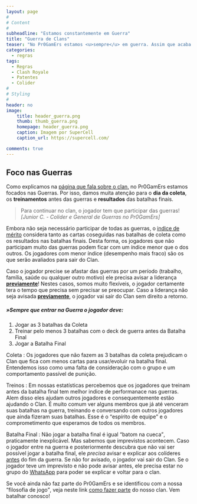 ```yaml
---
layout: page
#
# Content
#
subheadline: "Estamos constantemente em Guerra"
title: "Guerra de Clans"
teaser: "No Pr0GamErs estamos <u>sempre</u> em guerra. Assim que acaba uma, começamos a outra."
categories:
  - regras
tags:
  - Regras
  - Clash Royale
  - Patentes
  - Colider
#
# Styling
#
header: no
image:
    title: header_guerra.png
    thumb: thumb_guerra.png
    homepage: header_guerra.png
    caption: Imagem por SuperCell
    caption_url: https://supercell.com/

comments: true    
---
```


## Foco nas Guerras

Como explicamos na <a href="{{ site.url }}{{ site.baseurl }}/sobre" target="_blank">página que fala sobre o clan,</a> no Pr0GamErs estamos focados nas Guerras. Por isso, damos muita atenção para o <strong>dia da coleta</strong>, os <strong>treinamentos</strong> antes das guerras e <strong>resultados</strong> das batalhas finais.
<br>

> <span class="teaser">Para continuar no clan, o jogador tem que participar das guerras!</span><cite>[Junior C. - Colider e General de Guerras no Pr0GamErs]</cite>

 Embora não seja necessário participar de todas as guerras, o <a href="{{ site.url }}{{ site.baseurl }}/regras/indice_de_merito" target="_blank">indice de mérito</a> considera tanto as cartas coseguidas nas batalhas de coleta como os resultados nas batalhas finais. Desta forma, os jogadores que não participam muito das guerras podem ficar com um índice menor que o dos outros. Os jogadores com menor índice (desempenho mais fraco) são os que serão avaliados para sair do Clan. <br>

Caso o jogador precise se afastar das guerras por um período (trabalho, família, saúde ou qualquer outro motivo) ele precisa avisar a liderança <strong><u>previamente</u></strong>! Nestes casos, somos muito flexíveis, o jogador certamente tera o tempo que precisa sem precisar se preocupar. Caso a liderança não seja avisada <strong><u>previamente</u></strong>, o jogador vai sair do Clan sem direito a retorno.


##### »Sempre que entrar na Guerra o jogador deve:

<ol>
  <li>Jogar as 3 batalhas da Coleta</li>
  <li>Treinar pelo menos 3 batalhas com o deck de guerra antes da Batalha Final</li>
  <li>Jogar a Batalha Final</li>
</ol>

Coleta
: Os jogadores que não fazem as 3 batalhas da coleta prejudicam o Clan que fica com menos cartas para usar/evoluir na batalha final. Entendemos isso como uma falta de consideração com o grupo e um comportamento passível de punição.

Treinos
: Em nossas estatísticas percebemos que os jogadores que treinam antes da batalha final tem melhor indice de performanace nas guerras. Alem disso eles ajudam outros jogadores e consequentemente estão ajudando o Clan. É muito comum ver alguns membros que já até venceram suas batalhas na guerra, treinando e conversando com outros jogadores que ainda fizeram suas batalhas. Esse é o <q>espírito de equipe</q> e o comprometimento que esperamos de todos os membros.

Batalha Final
: Não jogar a batalha final é igual <q>batom na cueca</q>, praticamente inexplicável. Mas sabemos que imprevistos acontecem. Caso o jogador entre na guerra e posteriormente descubra que não vai ser possível jogar a batalha final, ele <em>precisa</em> avisar e explicar aos colíderes <u>antes</u> do fim da guerra. Se não for avisado, o jogador vai sair do Clan. Se o jogador teve um imprevisto e não pode avisar antes, ele precisa estar no grupo do <a href="{{ site.url }}{{ site.baseurl }}/regras/grupo_no_whatsapp" target="_blank">WhatsApp</a> para poder se explicar e voltar para o clan.

Se você ainda não faz parte do Pr0GamErs e se identificou com a nossa <q>filosofia de jogo</q>, veja neste link <a href="{{ site.url }}{{ site.baseurl }}/regras/faca_parte_do_pr0gamers" target="_blank">como fazer parte</a> do nosso clan. Vem batalhar conosco!


